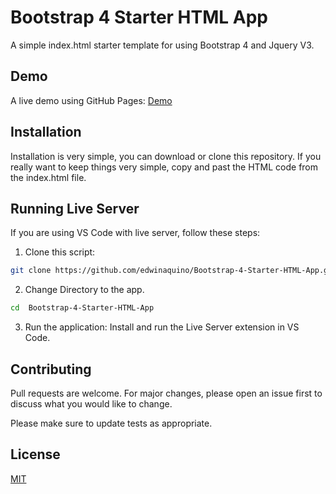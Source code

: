 # Bootstrap 4 Starter HTML App

A simple index.html starter template for using Bootstrap 4 and Jquery V3.

## Demo
A live demo using GitHub Pages: [Demo](https://edwinaquino.github.io/Bootstrap-4-Starter-HTML-App/)

## Installation

Installation is very simple, you can download or clone this repository. If you really want to keep things very simple, copy and past the HTML code from the index.html file.

## Running Live Server
If you are using VS Code with live server, follow these steps:
1. Clone this script:
```bash
git clone https://github.com/edwinaquino/Bootstrap-4-Starter-HTML-App.git
```
2. Change Directory to the app.
```bash
cd  Bootstrap-4-Starter-HTML-App
```
3. Run the application:
Install and run the Live Server extension in VS Code.


## Contributing
Pull requests are welcome. For major changes, please open an issue first to discuss what you would like to change.

Please make sure to update tests as appropriate.

## License
[MIT](https://choosealicense.com/licenses/mit/)
